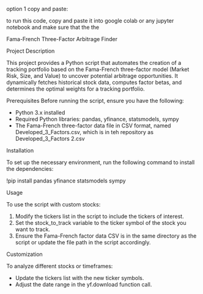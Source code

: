 option 1 copy and paste:

to run this code, copy and paste it into google colab or any jupyter notebook and make sure that the the 

Fama-French Three-Factor Arbitrage Finder

Project Description

This project provides a Python script that automates the creation of a tracking portfolio based on the Fama-French three-factor model (Market Risk, Size, and Value) to uncover potential arbitrage opportunities. It dynamically fetches historical stock data, computes factor betas, and determines the optimal weights for a tracking portfolio.

Prerequisites
Before running the script, ensure you have the following:

- Python 3.x installed
- Required Python libraries: pandas, yfinance, statsmodels, sympy
- The Fama-French three-factor data file in CSV format, named Developed_3_Factors.csv, which is in teh repository as Developed_3_Factors 2.csv

Installation

To set up the necessary environment, run the following command to install the dependencies:

!pip install pandas yfinance statsmodels sympy

Usage

To use the script with custom stocks:

1. Modify the tickers list in the script to include the tickers of interest.
2. Set the stock_to_track variable to the ticker symbol of the stock you want to track.
3. Ensure the Fama-French factor data CSV is in the same directory as the script or update the file path in the script accordingly.

Customization

To analyze different stocks or timeframes:

- Update the tickers list with the new ticker symbols.
- Adjust the date range in the yf.download function call.

